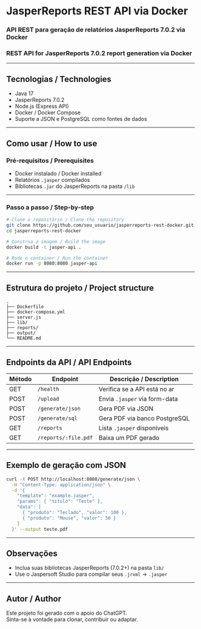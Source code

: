 # JasperReports REST API via Docker

### API REST para geração de relatórios JasperReports 7.0.2 via Docker  
### REST API for JasperReports 7.0.2 report generation via Docker

---

## Tecnologias / Technologies

- Java 17  
- JasperReports 7.0.2  
- Node.js (Express API)  
- Docker / Docker Compose  
- Suporte a JSON e PostgreSQL como fontes de dados  

---

## Como usar / How to use

### Pré-requisitos / Prerequisites

- Docker instalado / Docker installed  
- Relatórios `.jasper` compilados  
- Bibliotecas `.jar` do JasperReports na pasta `/lib`  

---

### Passo a passo / Step-by-step

```bash
# Clone o repositório / Clone the repository
git clone https://github.com/seu_usuario/jasperreports-rest-docker.git
cd jasperreports-rest-docker

# Construa a imagem / Build the image
docker build -t jasper-api .

# Rode o container / Run the container
docker run -p 8080:8080 jasper-api
```

---

## Estrutura do projeto / Project structure

```
.
├── Dockerfile
├── docker-compose.yml
├── server.js
├── lib/
├── reports/
├── output/
└── README.md
```

---

## Endpoints da API / API Endpoints

| Método | Endpoint             | Descrição / Description               |
|--------|----------------------|---------------------------------------|
| GET    | `/health`            | Verifica se a API está no ar          |
| POST   | `/upload`            | Envia `.jasper` via form-data         |
| POST   | `/generate/json`     | Gera PDF via JSON                     |
| POST   | `/generate/sql`      | Gera PDF via banco PostgreSQL         |
| GET    | `/reports`           | Lista `.jasper` disponíveis           |
| GET    | `/reports/:file.pdf` | Baixa um PDF gerado                   |

---

## Exemplo de geração com JSON

```bash
curl -X POST http://localhost:8080/generate/json \
  -H "Content-Type: application/json" \
  -d '{
    "template": "example.jasper",
    "params": { "titulo": "Teste" },
    "data": [
      { "produto": "Teclado", "valor": 100 },
      { "produto": "Mouse", "valor": 50 }
    ]
  }' --output teste.pdf
```

---

## Observações

- Inclua suas bibliotecas JasperReports (7.0.2+) na pasta `lib/`
- Use o Jaspersoft Studio para compilar seus `.jrxml` → `.jasper`  

---

## Autor / Author

Este projeto foi gerado com o apoio do ChatGPT.  
Sinta-se à vontade para clonar, contribuir ou adaptar.
